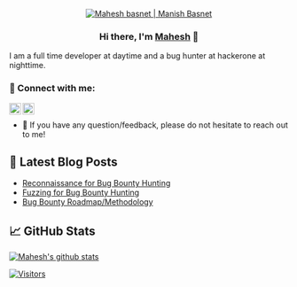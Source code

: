 <p align="center">
  <a href="https://maheshbasnet.info.np/" target="_blank" rel="noreferrer"><img src="https://res.cloudinary.com/manishbasnet/image/upload/v1634626335/Modern_Digital_Marketing_Specialist_Personal_Profile_LinkedIn_Banner_gj9soy.png" alt="Mahesh basnet | Manish Basnet "></a>
</p>

<h3 align="center">
Hi there, I'm <a href="https://maheshbasnet.info.np/" target="_blank" rel="noreferrer">Mahesh</a> 👋
</h3>




I am a full time developer at daytime and a bug hunter at hackerone at nighttime.

### 🤝 Connect with me:

<a href="https://www.linkedin.com/in/manish-basnet-200526213/"><img align="left" src="https://raw.githubusercontent.com/yushi1007/yushi1007/main/images/linkedin.svg" alt="Mahesh basnet | Manish Basnet | LinkedIn" width="21px"/></a>
<a href="https://maheshbasnet.medium.com/"><img align="left" src="https://raw.githubusercontent.com/yushi1007/yushi1007/main/images/medium.svg" alt="Manish Basnet|Mahesh Basnet" width="21px"/></a>
</br>
- 💬 If you have any question/feedback, please do not hesitate to reach out to me!




## 📝 Latest Blog Posts
- [Reconnaissance for Bug Bounty Hunting](https://medium.com/p/b4f082fa72f5)
- [Fuzzing for Bug Bounty Hunting](https://maheshbasnet.medium.com/how-fuzzing-can-boost-you-bug-bounty-career-49e499900aa9)
- [Bug Bounty Roadmap/Methodology](https://maheshbasnet.medium.com/bug-bounty-roadmap-methodology-f58f30b02218)

## 📈 GitHub Stats 

[![Mahesh's github stats](https://github-readme-stats.vercel.app/api?username=maheshbasnet089)](https://github.com/maheshbasnet089)




[![Visitors](https://visitor-badge.glitch.me/badge?page_id=maheshbasnet089.maheshbasnet089)](https://www.maheshbasnet.info.np/)

